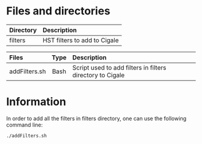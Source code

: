 # Files and directories

Directory | Description
:-        | :-
filters   | HST filters to add to Cigale

Files         | Type | Description
:-            | :-:  | :-
addFilters.sh | Bash | Script used to add filters in filters directory to Cigale

# Information

In order to add all the filters in filters directory, one can use the following command line:

```bash
./addFilters.sh
```
